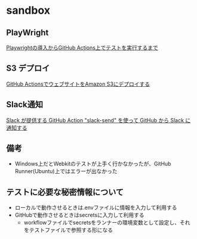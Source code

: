 # sandbox

## PlayWright

[Playwrightの導入からGitHub Actions上でテストを実行するまで](https://zenn.dev/keita_hino/articles/d38956a2f1880e)

## S3 デプロイ

[GitHub ActionsでウェブサイトをAmazon S3にデプロイする](https://dev.classmethod.jp/articles/deploy-web-site-with-github-actions/)

## Slack通知

[Slack が提供する GitHub Action "slack-send" を使って GitHub から Slack に通知する](https://qiita.com/seratch/items/28d09eacada09134c96c)

## 備考

- Windows上だとWebkitのテストが上手く行かなかったが、GitHub Runner(Ubuntu)上ではエラーが出なかった

## テストに必要な秘密情報について

- ローカルで動作させるときは.envファイルに情報を入力して利用する
- GitHubで動作させるときはsecretsに入力して利用する
  - workflowファイルでsecretsをランナーの環境変数として設定し、それをテストファイルで参照する形になる
